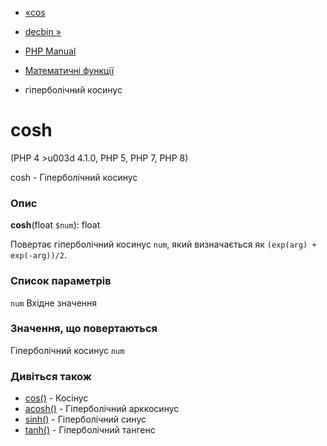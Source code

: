 - [«cos](function.cos.md)
- [decbin »](function.decbin.md)

- [PHP Manual](index.md)
- [Математичні функції](ref.math.md)
- гіперболічний косинус

# cosh

(PHP 4 \>u003d 4.1.0, PHP 5, PHP 7, PHP 8)

cosh - Гіперболічний косинус

### Опис

**cosh**(float `$num`): float

Повертає гіперболічний косинус `num`, який визначається як
`(exp(arg) + exp(-arg))/2`.

### Список параметрів

`num`
Вхідне значення

### Значення, що повертаються

Гіперболічний косинус `num`

### Дивіться також

- [cos()](function.cos.md) - Косінус
- [acosh()](function.acosh.md) - Гіперболічний арккосинус
- [sinh()](function.sinh.md) - Гіперболічний синус
- [tanh()](function.tanh.md) - Гіперболічний тангенс
